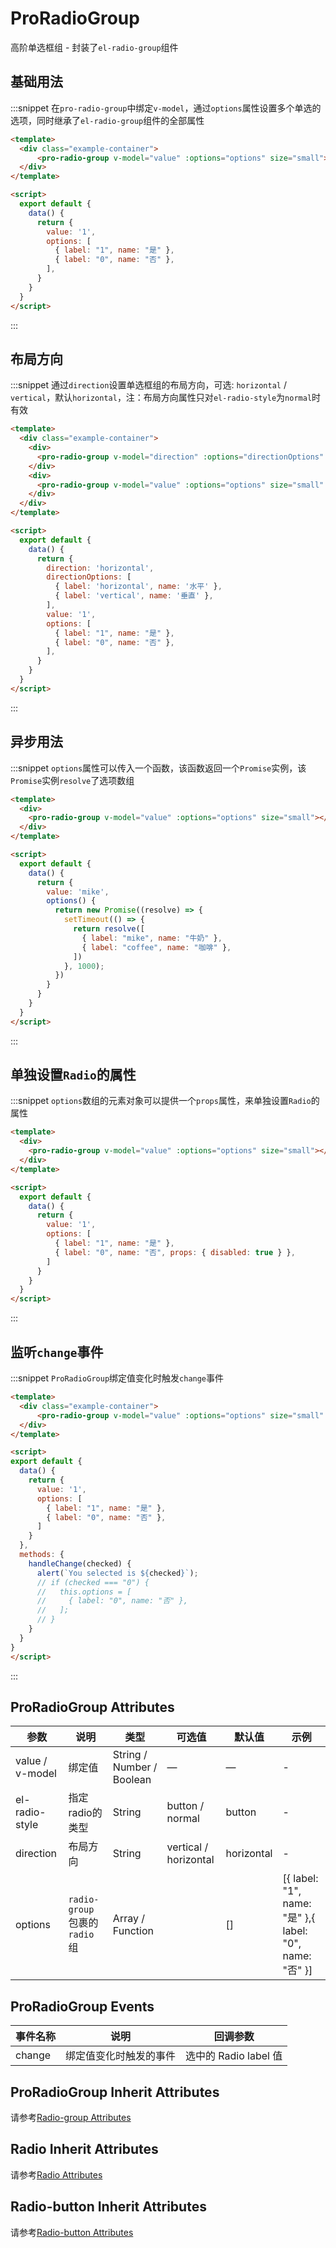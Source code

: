 # ProRadioGroup

高阶单选框组 - 封装了`el-radio-group`组件

## 基础用法

:::snippet 在`pro-radio-group`中绑定`v-model`，通过`options`属性设置多个单选的选项，同时继承了`el-radio-group`组件的全部属性

```html
<template>
  <div class="example-container">
      <pro-radio-group v-model="value" :options="options" size="small"></pro-radio-group>
  </div>
</template>

<script>
  export default {
    data() {
      return {
        value: '1',
        options: [
          { label: "1", name: "是" },
          { label: "0", name: "否" },
        ],
      }
    }
  }
</script>
```
:::

## 布局方向
:::snippet 通过`direction`设置单选框组的布局方向，可选: `horizontal` / `vertical`，默认`horizontal`，注：布局方向属性只对`el-radio-style`为`normal`时有效

```html
<template>
  <div class="example-container">
    <div>
      <pro-radio-group v-model="direction" :options="directionOptions" size="small"></pro-radio-group>
    </div>
    <div>
      <pro-radio-group v-model="value" :options="options" size="small" el-radio-style="normal" :direction="direction"></pro-radio-group>
    </div>
  </div>
</template>

<script>
  export default {
    data() {
      return {
        direction: 'horizontal',
        directionOptions: [
          { label: 'horizontal', name: '水平' },
          { label: 'vertical', name: '垂直' },
        ],
        value: '1',
        options: [
          { label: "1", name: "是" },
          { label: "0", name: "否" },
        ],
      }
    }
  }
</script>
```
:::

## 异步用法
:::snippet `options`属性可以传入一个函数，该函数返回一个`Promise`实例，该`Promise`实例`resolve`了选项数组

```html
<template>
  <div>
    <pro-radio-group v-model="value" :options="options" size="small"></pro-radio-group>
  </div>
</template>

<script>
  export default {
    data() {
      return {
        value: 'mike',
        options() {
          return new Promise((resolve) => {
            setTimeout(() => {
              return resolve([
                { label: "mike", name: "牛奶" },
                { label: "coffee", name: "咖啡" },
              ])    
            }, 1000);
          })
        }
      }
    }
  }
</script>
```
:::

## 单独设置`Radio`的属性
:::snippet `options`数组的元素对象可以提供一个`props`属性，来单独设置`Radio`的属性

```html
<template>
  <div>
    <pro-radio-group v-model="value" :options="options" size="small"></pro-radio-group>
  </div>
</template>

<script>
  export default {
    data() {
      return {
        value: '1',
        options: [
          { label: "1", name: "是" },
          { label: "0", name: "否", props: { disabled: true } },
        ]
      }
    }
  }
</script>
```
:::

## 监听`change`事件
:::snippet `ProRadioGroup`绑定值变化时触发`change`事件
```html
<template>
  <div class="example-container">
      <pro-radio-group v-model="value" :options="options" size="small" @change="handleChange"></pro-radio-group>
  </div>
</template>

<script>
export default {
  data() {
    return {
      value: '1',
      options: [
        { label: "1", name: "是" },
        { label: "0", name: "否" },
      ]
    }
  },
  methods: {
    handleChange(checked) {
      alert(`You selected is ${checked}`);
      // if (checked === "0") {
      //   this.options = [
      //     { label: "0", name: "否" },
      //   ];
      // }
    }
  }
}
</script>
```
:::


## ProRadioGroup Attributes
| 参数 | 说明     | 类型   | 可选值 | 默认值 | 示例 |
| ---- | -------- | ------ | ------ | ------ | ----- |
| value / v-model | 绑定值 | String / Number / Boolean | —      | —      |- |
| el-radio-style | 指定radio的类型 | String | button / normal | button |- |
| direction | 布局方向 | String | vertical / horizontal | horizontal | -|
| options | `radio-group`包裹的`radio`组 | Array / Function |  | []| [{ label: "1", name: "是" },{ label: "0", name: "否" }] |

## ProRadioGroup Events
|事件名称	|说明	|回调参数 |
|---|---|---|
|change	|绑定值变化时触发的事件	|选中的 Radio label 值|

## ProRadioGroup Inherit Attributes
请参考[Radio-group Attributes](https://element.eleme.cn/#/zh-CN/component/radio#radio-group-attributes)

## Radio Inherit Attributes
请参考[Radio Attributes](https://element.eleme.cn/#/zh-CN/component/radio#radio-attributes)

## Radio-button Inherit Attributes
请参考[Radio-button Attributes](https://element.eleme.cn/#/zh-CN/component/radio#radio-button-attributes)